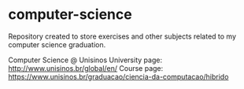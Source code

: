 # computer-science

Repository created to store exercises and other subjects related to my computer science graduation.

Computer Science @ Unisinos
University page: http://www.unisinos.br/global/en/
Course page: https://www.unisinos.br/graduacao/ciencia-da-computacao/hibrido

